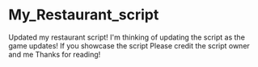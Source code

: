 # My_Restaurant_script
Updated my restaurant script!
I'm thinking of updating the script as the game updates!
If you showcase the script Please credit the script owner and me
Thanks for reading!
